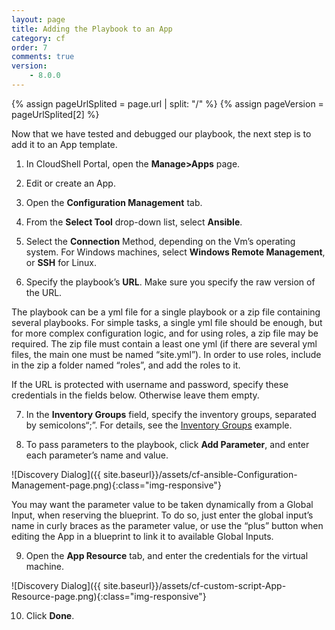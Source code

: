 ```yaml
---
layout: page
title: Adding the Playbook to an App
category: cf
order: 7
comments: true
version:
    - 8.0.0
---
```


{% assign pageUrlSplited = page.url | split: "/" %}
{% assign pageVersion = pageUrlSplited[2] %}

Now that we have tested and debugged our playbook, the next step is to add it to an App template.

1)	In CloudShell Portal, open the **Manage>Apps** page.

2)	Edit or create an App.

3)	Open the **Configuration Management** tab.

4)	From the **Select Tool** drop-down list, select **Ansible**.

5)	Select the **Connection** Method, depending on the Vm’s operating system. For Windows machines, select **Windows Remote Management**, or **SSH** for Linux.

6)	Specify the playbook’s **URL**. Make sure you specify the raw version of the URL.

The playbook can be a yml file for a single playbook or a zip file containing several playbooks. For simple tasks, a single yml file should be enough, but for more complex configuration logic, and for using roles, a zip file may be required. The zip file must contain a least one yml (if there are several yml files, the main one must be named “site.yml”). In order to use roles, include in the zip a folder named “roles”, and add the roles to it.

If the URL is protected with username and password, specify these credentials in the fields below. Otherwise leave them empty.

7)	In the **Inventory Groups** field, specify the inventory groups, separated by semicolons“;”. For details, see the [Inventory Groups]({{site.baseurl}}/configmanagement/{{pageVersion}}/cf-ansible-examples.html#InventoryGroups) example.

8)	To pass parameters to the playbook, click **Add Parameter**, and enter each parameter’s name and value.

![Discovery Dialog]({{ site.baseurl}}/assets/cf-ansible-Configuration-Management-page.png){:class="img-responsive"}

You may want the parameter value to be taken dynamically from a Global Input, when reserving the blueprint. To do so, just enter the global input’s name in curly braces as the parameter value, or use the “plus” button when editing the App in a blueprint to link it to available Global Inputs.
 
9)	Open the **App Resource** tab, and enter the credentials for the virtual machine.
   
![Discovery Dialog]({{ site.baseurl}}/assets/cf-custom-script-App-Resource-page.png){:class="img-responsive"}

10)	Click **Done**.
